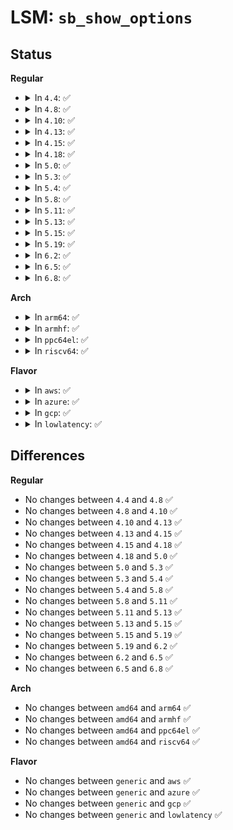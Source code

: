 # LSM: <code>sb_show_options</code>

## Status
<b>Regular</b>
<ul>
<li>
<details>
<summary>In <code>4.4</code>: ✅</summary>

```c
int security_sb_show_options(struct seq_file *m, struct super_block *sb);
```
</details>
</li>
<li>
<details>
<summary>In <code>4.8</code>: ✅</summary>

```c
int security_sb_show_options(struct seq_file *m, struct super_block *sb);
```
</details>
</li>
<li>
<details>
<summary>In <code>4.10</code>: ✅</summary>

```c
int security_sb_show_options(struct seq_file *m, struct super_block *sb);
```
</details>
</li>
<li>
<details>
<summary>In <code>4.13</code>: ✅</summary>

```c
int security_sb_show_options(struct seq_file *m, struct super_block *sb);
```
</details>
</li>
<li>
<details>
<summary>In <code>4.15</code>: ✅</summary>

```c
int security_sb_show_options(struct seq_file *m, struct super_block *sb);
```
</details>
</li>
<li>
<details>
<summary>In <code>4.18</code>: ✅</summary>

```c
int security_sb_show_options(struct seq_file *m, struct super_block *sb);
```
</details>
</li>
<li>
<details>
<summary>In <code>5.0</code>: ✅</summary>

```c
int security_sb_show_options(struct seq_file *m, struct super_block *sb);
```
</details>
</li>
<li>
<details>
<summary>In <code>5.3</code>: ✅</summary>

```c
int security_sb_show_options(struct seq_file *m, struct super_block *sb);
```
</details>
</li>
<li>
<details>
<summary>In <code>5.4</code>: ✅</summary>

```c
int security_sb_show_options(struct seq_file *m, struct super_block *sb);
```
</details>
</li>
<li>
<details>
<summary>In <code>5.8</code>: ✅</summary>

```c
int security_sb_show_options(struct seq_file *m, struct super_block *sb);
```
</details>
</li>
<li>
<details>
<summary>In <code>5.11</code>: ✅</summary>

```c
int security_sb_show_options(struct seq_file *m, struct super_block *sb);
```
</details>
</li>
<li>
<details>
<summary>In <code>5.13</code>: ✅</summary>

```c
int security_sb_show_options(struct seq_file *m, struct super_block *sb);
```
</details>
</li>
<li>
<details>
<summary>In <code>5.15</code>: ✅</summary>

```c
int security_sb_show_options(struct seq_file *m, struct super_block *sb);
```
</details>
</li>
<li>
<details>
<summary>In <code>5.19</code>: ✅</summary>

```c
int security_sb_show_options(struct seq_file *m, struct super_block *sb);
```
</details>
</li>
<li>
<details>
<summary>In <code>6.2</code>: ✅</summary>

```c
int security_sb_show_options(struct seq_file *m, struct super_block *sb);
```
</details>
</li>
<li>
<details>
<summary>In <code>6.5</code>: ✅</summary>

```c
int security_sb_show_options(struct seq_file *m, struct super_block *sb);
```
</details>
</li>
<li>
<details>
<summary>In <code>6.8</code>: ✅</summary>

```c
int security_sb_show_options(struct seq_file *m, struct super_block *sb);
```
</details>
</li>
</ul>
<b>Arch</b>
<ul>
<li>
<details>
<summary>In <code>arm64</code>: ✅</summary>

```c
int security_sb_show_options(struct seq_file *m, struct super_block *sb);
```
</details>
</li>
<li>
<details>
<summary>In <code>armhf</code>: ✅</summary>

```c
int security_sb_show_options(struct seq_file *m, struct super_block *sb);
```
</details>
</li>
<li>
<details>
<summary>In <code>ppc64el</code>: ✅</summary>

```c
int security_sb_show_options(struct seq_file *m, struct super_block *sb);
```
</details>
</li>
<li>
<details>
<summary>In <code>riscv64</code>: ✅</summary>

```c
int security_sb_show_options(struct seq_file *m, struct super_block *sb);
```
</details>
</li>
</ul>
<b>Flavor</b>
<ul>
<li>
<details>
<summary>In <code>aws</code>: ✅</summary>

```c
int security_sb_show_options(struct seq_file *m, struct super_block *sb);
```
</details>
</li>
<li>
<details>
<summary>In <code>azure</code>: ✅</summary>

```c
int security_sb_show_options(struct seq_file *m, struct super_block *sb);
```
</details>
</li>
<li>
<details>
<summary>In <code>gcp</code>: ✅</summary>

```c
int security_sb_show_options(struct seq_file *m, struct super_block *sb);
```
</details>
</li>
<li>
<details>
<summary>In <code>lowlatency</code>: ✅</summary>

```c
int security_sb_show_options(struct seq_file *m, struct super_block *sb);
```
</details>
</li>
</ul>

## Differences
<b>Regular</b>
<ul>
<li>
No changes between <code>4.4</code> and <code>4.8</code> ✅
</li>
<li>
No changes between <code>4.8</code> and <code>4.10</code> ✅
</li>
<li>
No changes between <code>4.10</code> and <code>4.13</code> ✅
</li>
<li>
No changes between <code>4.13</code> and <code>4.15</code> ✅
</li>
<li>
No changes between <code>4.15</code> and <code>4.18</code> ✅
</li>
<li>
No changes between <code>4.18</code> and <code>5.0</code> ✅
</li>
<li>
No changes between <code>5.0</code> and <code>5.3</code> ✅
</li>
<li>
No changes between <code>5.3</code> and <code>5.4</code> ✅
</li>
<li>
No changes between <code>5.4</code> and <code>5.8</code> ✅
</li>
<li>
No changes between <code>5.8</code> and <code>5.11</code> ✅
</li>
<li>
No changes between <code>5.11</code> and <code>5.13</code> ✅
</li>
<li>
No changes between <code>5.13</code> and <code>5.15</code> ✅
</li>
<li>
No changes between <code>5.15</code> and <code>5.19</code> ✅
</li>
<li>
No changes between <code>5.19</code> and <code>6.2</code> ✅
</li>
<li>
No changes between <code>6.2</code> and <code>6.5</code> ✅
</li>
<li>
No changes between <code>6.5</code> and <code>6.8</code> ✅
</li>
</ul>
<b>Arch</b>
<ul>
<li>
No changes between <code>amd64</code> and <code>arm64</code> ✅
</li>
<li>
No changes between <code>amd64</code> and <code>armhf</code> ✅
</li>
<li>
No changes between <code>amd64</code> and <code>ppc64el</code> ✅
</li>
<li>
No changes between <code>amd64</code> and <code>riscv64</code> ✅
</li>
</ul>
<b>Flavor</b>
<ul>
<li>
No changes between <code>generic</code> and <code>aws</code> ✅
</li>
<li>
No changes between <code>generic</code> and <code>azure</code> ✅
</li>
<li>
No changes between <code>generic</code> and <code>gcp</code> ✅
</li>
<li>
No changes between <code>generic</code> and <code>lowlatency</code> ✅
</li>
</ul>
